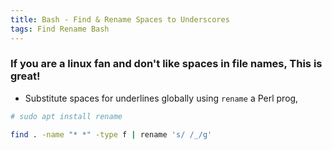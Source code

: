 ```yaml
---
title: Bash - Find & Rename Spaces to Underscores
tags: Find Rename Bash
---
```


### If you are a linux fan and don't like spaces in file names, This is great!

- Substitute spaces for underlines globally using `rename` a Perl prog,

```bash
# sudo apt install rename

find . -name "* *" -type f | rename 's/ /_/g'
```
